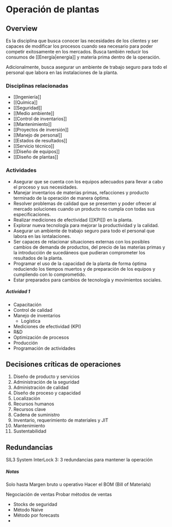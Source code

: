 # Operación de plantas

## Overview

Es la disciplina que busca conocer las necesidades de los clientes y ser capaces de modificar los procesos cuando sea necesario para poder competir exitosamente en los mercados. Busca también reducir los consumos de [[Energía|energía]] y materia prima dentro de la operación.

Adicionalmente, busca asegurar un ambiente de trabajo seguro para todo el personal que labora en las instalaciones de la planta. 

### Disciplinas relacionadas
- [[Ingeniería]]
- [[Química]]
- [[Seguridad]]
- [[Medio ambiente]]
- [[Control de inventarios]]
- [[Mantenimiento]]
- [[Proyectos de inversión]]
- [[Manejo de personal]]
- [[Estados de resultados]]
- [[Servicio técnico]]
- [[Diseño de equipos]]
- [[Diseño de plantas]]

### Actividades
- Asegurar que se cuenta con los equipos adecuados para llevar a cabo el proceso y sus necesidades.
- Manejar inventarios de materias primas, refacciones y producto terminado de la operación de manera óptima.
- Resolver problemas de calidad que se presenten y poder ofrecer al mercado soluciones cuando un producto no cumpla con todas sus especificaciones.
- Realizar mediciones de efectividad ([[KPI]]) en la planta.
- Explorar nueva tecnología para mejorar la productividad y la calidad.
- Asegurar un ambiente de trabajo seguro para todo el personal que labora en las isntalaciones. 
- Ser capaces de relacionar situaciones externas con los posibles cambios de demanda de productos, del precio de las materias primas y la introducción de sucedáneos que pudieran comprometer los resultados de la planta.
- Programar el uso de la capacidad de la planta de forma óptima reduciendo los tiempos muertos y de preparación de los equipos y cumpliendo con lo comprometido.
- Estar preparados para cambios de tecnología y movimientos sociales. 


##### Actividad 1
- Capacitación
- Control de calidad
- Manejo de inventarios
	- Logística
- Mediciones de efectividad (KPI)
- R&D 
- Optimización de procesos 
- Producción
- Programación de actividades

## Decisiones críticas de operaciones
1. Diseño de producto y servicios
2. Administración de la seguridad
3. Administración de calidad
4. Diseño de proceso y capacidad
5. Localización
6. Recursos humanos
7. Recursos clave
8. Cadena de suministro
9. Inventario, requerimiento de materiales y JIT
10. Mantenimiento
11. Sustentabilidad

## Redundancias
SIL3
System InterLock 3: 3 redundancias para mantener la operación

##### Notas

Solo hasta Margen bruto u operativo
Hacer el BOM (Bill of Materials)

Negociación de ventas
Probar métodos de ventas
- Stocks de seguridad
- Método Naive
- Método por forecasts
-
